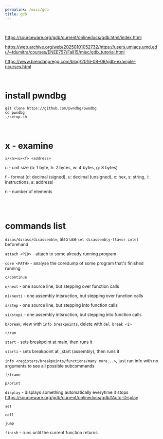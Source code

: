 ```yaml
---
permalink: /misc/gdb
title: gdb
---
```


<br>



<https://sourceware.org/gdb/current/onlinedocs/gdb.html/index.html>

<https://web.archive.org/web/20250101052732/https://users.umiacs.umd.edu/~tdumitra/courses/ENEE757/Fall15/misc/gdb_tutorial.html>

<https://www.brendangregg.com/blog/2016-08-09/gdb-example-ncurses.html>


<br>

# install pwndbg

```
git clone https://github.com/pwndbg/pwndbg
cd pwndbg
./setup.sh
```

<br>

# x - examine

`x/<n><u><f> <address>`

u - unit size (b: 1 byte, h: 2 bytes, w: 4 bytes, g: 8 bytes)

f - format (d: decimal (signed), u: decimal (unsigned), x: hex, s: string, i: instructions, a: address)

n -  number of elements



<br>

<br>


# commands list

`disas/disass/disassemble`, also use `set disassembly-flavor intel` beforehand

`attach <PID>` - attach to some already running program

`core <PATH>` - analyse the coredump of some program that's finished running

`c/continue` 

`n/next` - one source line, but stepping over function calls

`ni/nexti` - one assembly intsruction, but stepping over function calls

`s/step` - one source line, but stepping into function calls

`si/stepi` - one assembly intsruction, but stepping into function calls

`b/break`, view with `info breakpoints`, delete with `del break <i>`

`r/run`

`start` - sets breakpoint at main, then runs it

`starti` - sets breakpoint at _start (assembly), then runs it

`info <registers/breakpoints/functions/many more...>`, just run info with no arguments to see all possible subcommands

`f/frame`

`p/print`

`display` - displays something automatically everytime it stops  <https://sourceware.org/gdb/current/onlinedocs/gdb#Auto-Display>

`set`

`call`

`jump`

`finish` - runs until the current function returns
